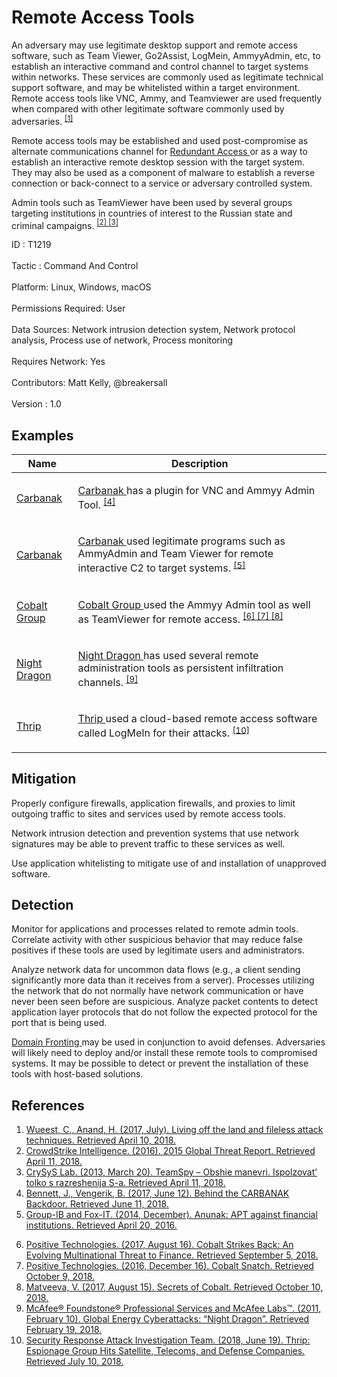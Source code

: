 <div class="container-fluid">
 <h1>
  Remote Access Tools
 </h1>
 <div class="row">
  <div class="col-md-8 description-body">
   <p>
    An adversary may use legitimate desktop support and remote access software, such as Team Viewer, Go2Assist, LogMein, AmmyyAdmin, etc, to establish an interactive command and control channel to target systems within networks. These services are commonly used as legitimate technical support software, and may be whitelisted within a target environment. Remote access tools like VNC, Ammy, and Teamviewer are used frequently when compared with other legitimate software commonly used by adversaries.
    <span class="scite-citeref-number" data-reference="Symantec Living off the Land" id="scite-ref-1-a">
     <sup>
      <a aria-describedby="qtip-0" data-hasqtip="0" href="https://www.symantec.com/content/dam/symantec/docs/security-center/white-papers/istr-living-off-the-land-and-fileless-attack-techniques-en.pdf" target="_blank">
       [1]
      </a>
     </sup>
    </span>
   </p>
   <p>
    Remote access tools may be established and used post-compromise as alternate communications channel for
    <a href="https://attack.mitre.org/techniques/T1108">
     Redundant Access
    </a>
    or as a way to establish an interactive remote desktop session with the target system. They may also be used as a component of malware to establish a reverse connection or back-connect to a service or adversary controlled system.
   </p>
   <p>
    Admin tools such as TeamViewer have been used by several groups targeting institutions in countries of interest to the Russian state and criminal campaigns.
    <span class="scite-citeref-number" data-reference="CrowdStrike 2015 Global Threat Report" id="scite-ref-2-a">
     <sup>
      <a aria-describedby="qtip-1" data-hasqtip="1" href="https://go.crowdstrike.com/rs/281-OBQ-266/images/15GlobalThreatReport.pdf" target="_blank">
       [2]
      </a>
     </sup>
    </span>
    <span class="scite-citeref-number" data-reference="CrySyS Blog TeamSpy" id="scite-ref-3-a">
     <sup>
      <a aria-describedby="qtip-2" data-hasqtip="2" href="https://blog.crysys.hu/2013/03/teamspy/" target="_blank">
       [3]
      </a>
     </sup>
    </span>
   </p>
  </div>
  <div class="col-md-4">
   <div class="card">
    <div class="card-body">
     <div class="card-data">
      <span class="h5 card-title">
       ID
      </span>
      : T1219
      <br/>
      <br/>
     </div>
     <div class="card-data">
      <span class="h5 card-title">
      </span>
     </div>
     <div class="card-data">
      <span class="h5 card-title">
       Tactic
      </span>
      : Command And Control
      <br/>
      <br/>
     </div>
     <div class="card-data">
      <span class="h5 card-title">
       Platform:
      </span>
      Linux, Windows, macOS
      <br/>
      <br/>
     </div>
     <div class="card-data">
      <span class="h5 card-title">
      </span>
     </div>
     <div class="card-data">
      <span class="h5 card-title">
       Permissions Required:
      </span>
      User
      <br/>
      <br/>
     </div>
     <div class="card-data">
      <span class="h5 card-title">
      </span>
     </div>
     <div class="card-data">
      <span class="h5 card-title">
       Data Sources:
      </span>
      Network intrusion detection system, Network protocol analysis, Process use of network, Process monitoring
      <br/>
      <br/>
     </div>
     <div class="card-data">
      <span class="h5 card-title">
      </span>
     </div>
     <div class="card-data">
      <span class="h5 card-title">
       Requires Network:
      </span>
      Yes
      <br/>
      <br/>
     </div>
     <div class="card-data">
      <span class="h5 card-title">
      </span>
     </div>
     <div class="card-data">
      <span class="h5 card-title">
      </span>
     </div>
     <div class="card-data">
      <span class="h5 card-title">
      </span>
     </div>
     <div class="card-data">
      <span class="h5 card-title">
      </span>
     </div>
     <div class="card-data">
      <span class="h5 card-title">
       Contributors:
      </span>
      Matt Kelly, @breakersall
      <br/>
      <br/>
     </div>
     <div class="card-data">
      <span class="h5 card-title">
       Version
      </span>
      : 1.0
     </div>
    </div>
   </div>
  </div>
 </div>
 <h2 class="pt-3" id="examples">
  Examples
 </h2>
 <table class="table table-bordered table-light mt-2">
  <thead>
   <tr>
    <th scope="col">
     Name
    </th>
    <th scope="col">
     Description
    </th>
   </tr>
  </thead>
  <tbody class="bg-white">
   <tr>
    <td>
     <a href="https://attack.mitre.org/software/S0030">
      Carbanak
     </a>
    </td>
    <td>
     <p>
      <a href="https://attack.mitre.org/software/S0030">
       Carbanak
      </a>
      has a plugin for VNC and Ammyy Admin Tool.
      <span class="scite-citeref-number" data-reference="FireEye CARBANAK June 2017" id="scite-ref-4-a" onclick="scrollToRef('scite-4')">
       <sup>
        <a aria-describedby="qtip-3" data-hasqtip="3" href="https://www.fireeye.com/blog/threat-research/2017/06/behind-the-carbanak-backdoor.html" target="_blank">
         [4]
        </a>
       </sup>
      </span>
     </p>
    </td>
   </tr>
   <tr>
    <td>
     <a href="https://attack.mitre.org/groups/G0008">
      Carbanak
     </a>
    </td>
    <td>
     <p>
      <a href="https://attack.mitre.org/groups/G0008">
       Carbanak
      </a>
      used legitimate programs such as AmmyAdmin and Team Viewer for remote interactive C2 to target systems.
      <span class="scite-citeref-number" data-reference="Group-IB Anunak" id="scite-ref-5-a" onclick="scrollToRef('scite-5')">
       <sup>
        <a aria-describedby="qtip-4" data-hasqtip="4" href="http://www.group-ib.com/files/Anunak_APT_against_financial_institutions.pdf" target="_blank">
         [5]
        </a>
       </sup>
      </span>
     </p>
    </td>
   </tr>
   <tr>
    <td>
     <a href="https://attack.mitre.org/groups/G0080">
      Cobalt Group
     </a>
    </td>
    <td>
     <p>
      <a href="https://attack.mitre.org/groups/G0080">
       Cobalt Group
      </a>
      used the Ammyy Admin tool as well as TeamViewer for remote access.
      <span class="scite-citeref-number" data-reference="PTSecurity Cobalt Group Aug 2017" id="scite-ref-6-a" onclick="scrollToRef('scite-6')">
       <sup>
        <a aria-describedby="qtip-5" data-hasqtip="5" href="https://www.ptsecurity.com/upload/corporate/ww-en/analytics/Cobalt-2017-eng.pdf" target="_blank">
         [6]
        </a>
       </sup>
      </span>
      <span class="scite-citeref-number" data-reference="PTSecurity Cobalt Dec 2016" id="scite-ref-7-a" onclick="scrollToRef('scite-7')">
       <sup>
        <a aria-describedby="qtip-6" data-hasqtip="6" href="https://www.ptsecurity.com/upload/corporate/ww-en/analytics/Cobalt-Snatch-eng.pdf" target="_blank">
         [7]
        </a>
       </sup>
      </span>
      <span class="scite-citeref-number" data-reference="Group IB Cobalt Aug 2017" id="scite-ref-8-a" onclick="scrollToRef('scite-8')">
       <sup>
        <a aria-describedby="qtip-7" data-hasqtip="7" href="https://www.group-ib.com/blog/cobalt" target="_blank">
         [8]
        </a>
       </sup>
      </span>
     </p>
    </td>
   </tr>
   <tr>
    <td>
     <a href="https://attack.mitre.org/groups/G0014">
      Night Dragon
     </a>
    </td>
    <td>
     <p>
      <a href="https://attack.mitre.org/groups/G0014">
       Night Dragon
      </a>
      has used several remote administration tools as persistent infiltration channels.
      <span class="scite-citeref-number" data-reference="McAfee Night Dragon" id="scite-ref-9-a" onclick="scrollToRef('scite-9')">
       <sup>
        <a aria-describedby="qtip-8" data-hasqtip="8" href="https://securingtomorrow.mcafee.com/wp-content/uploads/2011/02/McAfee_NightDragon_wp_draft_to_customersv1-1.pdf" target="_blank">
         [9]
        </a>
       </sup>
      </span>
     </p>
    </td>
   </tr>
   <tr>
    <td>
     <a href="https://attack.mitre.org/groups/G0076">
      Thrip
     </a>
    </td>
    <td>
     <p>
      <a href="https://attack.mitre.org/groups/G0076">
       Thrip
      </a>
      used a cloud-based remote access software called LogMeIn for their attacks.
      <span class="scite-citeref-number" data-reference="Symantec Thrip June 2018" id="scite-ref-10-a" onclick="scrollToRef('scite-10')">
       <sup>
        <a aria-describedby="qtip-9" data-hasqtip="9" href="https://www.symantec.com/blogs/threat-intelligence/thrip-hits-satellite-telecoms-defense-targets" target="_blank">
         [10]
        </a>
       </sup>
      </span>
     </p>
    </td>
   </tr>
  </tbody>
 </table>
 <h2 class="pt-3" id="mitigation">
  Mitigation
 </h2>
 <p>
  Properly configure firewalls, application firewalls, and proxies to limit outgoing traffic to sites and services used by remote access tools.
 </p>
 <p>
  Network intrusion detection and prevention systems that use network signatures may be able to prevent traffic to these services as well.
 </p>
 <p>
  Use application whitelisting to mitigate use of and installation of unapproved software.
 </p>
 <h2 class="pt-3" id="detection">
  Detection
 </h2>
 <p>
  Monitor for applications and processes related to remote admin tools. Correlate activity with other suspicious behavior that may reduce false positives if these tools are used by legitimate users and administrators.
 </p>
 <p>
  Analyze network data for uncommon data flows (e.g., a client sending significantly more data than it receives from a server). Processes utilizing the network that do not normally have network communication or have never been seen before are suspicious. Analyze packet contents to detect application layer protocols that do not follow the expected protocol for the port that is being used.
 </p>
 <p>
  <a href="https://attack.mitre.org/techniques/T1172">
   Domain Fronting
  </a>
  may be used in conjunction to avoid defenses. Adversaries will likely need to deploy and/or install these remote tools to compromised systems. It may be possible to detect or prevent the installation of these tools with host-based solutions.
 </p>
 <h2 class="pt-3" id="references">
  References
 </h2>
 <div class="row">
  <div class="col">
   <ol>
    <li>
     <span class="scite-citation" id="scite-1">
      <span class="scite-citation-text">
       <a class="external text" href="https://www.symantec.com/content/dam/symantec/docs/security-center/white-papers/istr-living-off-the-land-and-fileless-attack-techniques-en.pdf" name="scite-1" rel="nofollow" target="_blank">
        Wueest, C., Anand, H. (2017, July). Living off the land and fileless attack techniques. Retrieved April 10, 2018.
       </a>
      </span>
     </span>
    </li>
    <li>
     <span class="scite-citation" id="scite-2">
      <span class="scite-citation-text">
       <a class="external text" href="https://go.crowdstrike.com/rs/281-OBQ-266/images/15GlobalThreatReport.pdf" name="scite-2" rel="nofollow" target="_blank">
        CrowdStrike Intelligence. (2016). 2015 Global Threat Report. Retrieved April 11, 2018.
       </a>
      </span>
     </span>
    </li>
    <li>
     <span class="scite-citation" id="scite-3">
      <span class="scite-citation-text">
       <a class="external text" href="https://blog.crysys.hu/2013/03/teamspy/" name="scite-3" rel="nofollow" target="_blank">
        CrySyS Lab. (2013, March 20). TeamSpy – Obshie manevri. Ispolzovat’ tolko s razreshenija S-a. Retrieved April 11, 2018.
       </a>
      </span>
     </span>
    </li>
    <li>
     <span class="scite-citation" id="scite-4">
      <span class="scite-citation-text">
       <a class="external text" href="https://www.fireeye.com/blog/threat-research/2017/06/behind-the-carbanak-backdoor.html" name="scite-4" rel="nofollow" target="_blank">
        Bennett, J., Vengerik, B. (2017, June 12). Behind the CARBANAK Backdoor. Retrieved June 11, 2018.
       </a>
      </span>
     </span>
    </li>
    <li>
     <span class="scite-citation" id="scite-5">
      <span class="scite-citation-text">
       <a class="external text" href="http://www.group-ib.com/files/Anunak_APT_against_financial_institutions.pdf" name="scite-5" rel="nofollow" target="_blank">
        Group-IB and Fox-IT. (2014, December). Anunak: APT against financial institutions. Retrieved April 20, 2016.
       </a>
      </span>
     </span>
    </li>
   </ol>
  </div>
  <div class="col">
   <ol start="6.0">
    <li>
     <span class="scite-citation" id="scite-6">
      <span class="scite-citation-text">
       <a class="external text" href="https://www.ptsecurity.com/upload/corporate/ww-en/analytics/Cobalt-2017-eng.pdf" name="scite-6" rel="nofollow" target="_blank">
        Positive Technologies. (2017, August 16). Cobalt Strikes Back: An Evolving Multinational Threat to Finance. Retrieved September 5, 2018.
       </a>
      </span>
     </span>
    </li>
    <li>
     <span class="scite-citation" id="scite-7">
      <span class="scite-citation-text">
       <a class="external text" href="https://www.ptsecurity.com/upload/corporate/ww-en/analytics/Cobalt-Snatch-eng.pdf" name="scite-7" rel="nofollow" target="_blank">
        Positive Technologies. (2016, December 16). Cobalt Snatch. Retrieved October 9, 2018.
       </a>
      </span>
     </span>
    </li>
    <li>
     <span class="scite-citation" id="scite-8">
      <span class="scite-citation-text">
       <a class="external text" href="https://www.group-ib.com/blog/cobalt" name="scite-8" rel="nofollow" target="_blank">
        Matveeva, V. (2017, August 15). Secrets of Cobalt. Retrieved October 10, 2018.
       </a>
      </span>
     </span>
    </li>
    <li>
     <span class="scite-citation" id="scite-9">
      <span class="scite-citation-text">
       <a class="external text" href="https://securingtomorrow.mcafee.com/wp-content/uploads/2011/02/McAfee_NightDragon_wp_draft_to_customersv1-1.pdf" name="scite-9" rel="nofollow" target="_blank">
        McAfee® Foundstone® Professional Services and McAfee Labs™. (2011, February 10). Global Energy Cyberattacks: “Night Dragon”. Retrieved February 19, 2018.
       </a>
      </span>
     </span>
    </li>
    <li>
     <span class="scite-citation" id="scite-10">
      <span class="scite-citation-text">
       <a class="external text" href="https://www.symantec.com/blogs/threat-intelligence/thrip-hits-satellite-telecoms-defense-targets" name="scite-10" rel="nofollow" target="_blank">
        Security Response Attack Investigation Team. (2018, June 19). Thrip: Espionage Group Hits Satellite, Telecoms, and Defense Companies. Retrieved July 10, 2018.
       </a>
      </span>
     </span>
    </li>
   </ol>
  </div>
 </div>
</div>
